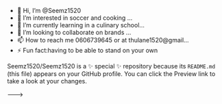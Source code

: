 - 👋 Hi, I’m @Seemz1520
- 👀 I’m interested in soccer and cooking ...
- 🌱 I’m currently learning in a culinary school...
- 💞️ I’m looking to collaborate on brands ...
- 📫 How to reach me  0606739645 or at thulane1520@gmail...
- ⚡ Fun fact:having to be able to stand on your own 

Seemz1520/Seemz1520 is a ✨ special ✨ repository because its `README.md` (this file) appears on your GitHub profile.
You can click the Preview link to take a look at your changes.

--->
